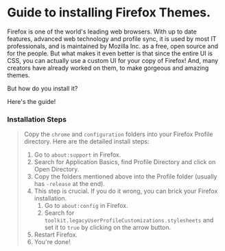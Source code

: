 # Guide to installing Firefox Themes.
Firefox is one of the world's leading web browsers. With up to date features, advanced web technology and profile sync, it is used by most IT professionals, and is maintained by Mozilla Inc. as a free, open source and for the people. But what makes it even better is that since the entire UI is CSS, you can actually use a custom UI for your copy of Firefox! And, many creators have already worked on them, to make gorgeous and amazing themes.

But how do you install it?

Here's the guide!

### Installation Steps
> Copy the `chrome` and `configuration` folders into your Firefox Profile directory. Here are the detailed install steps:
> 1. Go to `about:support` in Firefox.
> 2. Search for Application Basics, find Profile Directory and click on Open Directory.
> 3. Copy the folders mentioned above into the Profile folder (usually has `-release` at the end).
> 4. This step is crucial. If you do it wrong, you can brick your Firefox installation.
>     1. Go to `about:config` in Firefox.
>     2. Search for `toolkit.legacyUserProfileCustomizations.stylesheets` and set it to `true` by clicking on the arrow button.
> 5. Restart Firefox.
> 6. You're done!
